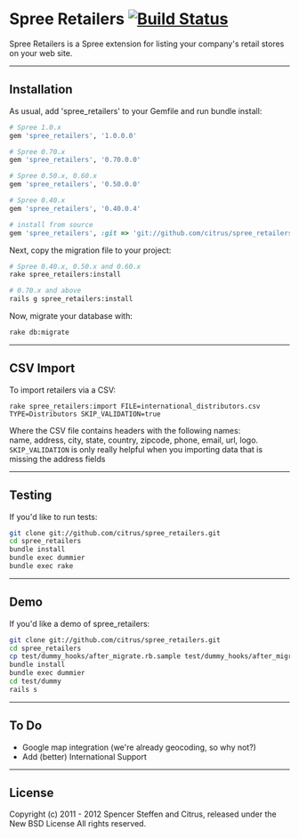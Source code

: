 # Spree Retailers [![Build Status](https://secure.travis-ci.org/citrus/spree_retailers.png)](http://travis-ci.org/citrus/spree_retailers)

Spree Retailers is a Spree extension for listing your company's retail stores on your web site.


------------------------------------------------------------------------------
Installation
------------------------------------------------------------------------------

As usual, add 'spree_retailers' to your Gemfile and run bundle install:
  
```ruby  
# Spree 1.0.x
gem 'spree_retailers', '1.0.0.0'

# Spree 0.70.x
gem 'spree_retailers', '0.70.0.0'

# Spree 0.50.x, 0.60.x
gem 'spree_retailers', '0.50.0.0'

# Spree 0.40.x 
gem 'spree_retailers', '0.40.0.4'

# install from source
gem 'spree_retailers', :git => 'git://github.com/citrus/spree_retailers.git'
```


Next, copy the migration file to your project:

```bash
# Spree 0.40.x, 0.50.x and 0.60.x
rake spree_retailers:install

# 0.70.x and above
rails g spree_retailers:install
```


Now, migrate your database with:

```bash
rake db:migrate
```

------------------------------------------------------------------------------
CSV Import
------------------------------------------------------------------------------

To import retailers via a CSV:

```rake spree_retailers:import FILE=international_distributors.csv TYPE=Distributors SKIP_VALIDATION=true```

Where the CSV file contains headers with the following names:  
name, address, city, state, country, zipcode, phone, email, url, logo. `SKIP_VALIDATION` is only really helpful when you importing data that is missing the address fields

------------------------------------------------------------------------------
Testing
------------------------------------------------------------------------------

If you'd like to run tests:

```bash    
git clone git://github.com/citrus/spree_retailers.git
cd spree_retailers
bundle install
bundle exec dummier
bundle exec rake
```


------------------------------------------------------------------------------
Demo
------------------------------------------------------------------------------

If you'd like a demo of spree_retailers:

```bash
git clone git://github.com/citrus/spree_retailers.git
cd spree_retailers
cp test/dummy_hooks/after_migrate.rb.sample test/dummy_hooks/after_migrate.rb
bundle install
bundle exec dummier
cd test/dummy
rails s
```  


------------------------------------------------------------------------------
To Do
------------------------------------------------------------------------------

* Google map integration (we're already geocoding, so why not?)
* Add (better) International Support


------------------------------------------------------------------------------
License
------------------------------------------------------------------------------

Copyright (c) 2011 - 2012 Spencer Steffen and Citrus, released under the New BSD License All rights reserved.
